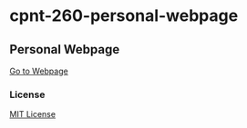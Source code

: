 # cpnt-260-personal-webpage

## Personal Webpage

[Go to Webpage](#cpnt-260-personal-webpage/index.html)

### License

[MIT License](#cpnt-260-personal-webpage/LICENSE)